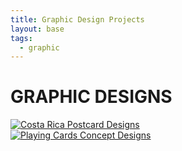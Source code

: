 ```yaml
---
title: Graphic Design Projects 
layout: base
tags:
  - graphic
---
```

<div class="graphic-design">  <!---graphic design container start-->
    <h1>GRAPHIC DESIGNS</h1>
   <div class="project">
    <a href="/postcards">
      <img src="/images/Postcard01.jpg" alt="Costa Rica Postcard Designs"> </a>
   </div>
   <div class="project">
    <a href="/playing-cards">
      <img src="/images/AceRin-1.jpg" alt="Playing Cards Concept Designs"> </a>
   </div>
  </div>   <!-- graphic design container end -->
  